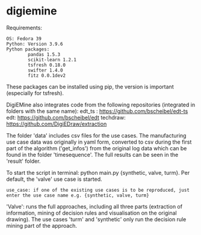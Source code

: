 # digiemine

Requirements:

    OS: Fedora 39
    Python: Version 3.9.6
    Python packages:
            pandas 1.5.3
            scikit-learn 1.2.1
            tsfresh 0.18.0
            swifter 1.4.0
            fitz 0.0.1dev2
These packages can be installed using pip, the version is important (especially for tsfresh).

DigiEMine also integrates code from the following repositories (integrated in folders with the same name): 
    edt_ts : https://github.com/bscheibel/edt-ts
    edt: https://github.com/bscheibel/edt
    techdraw: https://github.com/DigiEDraw/extraction

The folder 'data' includes csv files for the use cases. The manufacturing use case data was originally in yaml form, converted to csv during the first part of the algorithm ('get_infos') from the original log data which can be found in the folder 'timesequence'.
The full results can be seen in the 'result' folder.

To start the script in terminal: python main.py {synthetic, valve, turm}. Per default, the 'valve' use case is started.

    use_case: if one of the existing use cases is to be reproduced, just enter the use case name e.g. {synthetic, valve, turm}

'Valve': runs the full approaches, including all three parts (extraction of information, mining of decision rules and visualisation on the original drawing).
The use cases 'turm' and 'synthetic' only run the decision rule mining part of the approach.
